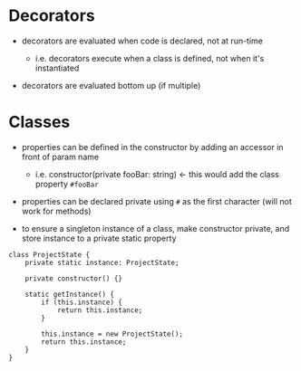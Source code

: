 # Decorators
* decorators are evaluated when code is declared, not at run-time
  - i.e. decorators execute when a class is defined, not when it's instantiated

* decorators are evaluated bottom up (if multiple)


# Classes
* properties can be defined in the constructor by adding an accessor in front of param name
  - i.e. constructor(private fooBar: string)  <- this would add the class property `#fooBar`

* properties can be declared private using `#` as the first character  (will not work for methods)

* to ensure a singleton instance of a class, make constructor private, and store instance to a private static property
```
class ProjectState {
    private static instance: ProjectState;

    private constructor() {}

    static getInstance() {
        if (this.instance) {
            return this.instance;
        }

        this.instance = new ProjectState();
        return this.instance;
    }
}
```